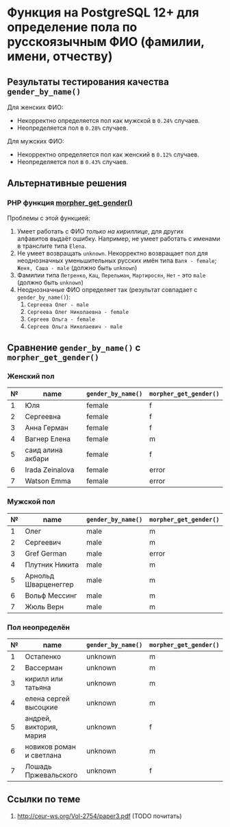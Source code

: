 # Функция на PostgreSQL 12+ для определение пола по русскоязычным ФИО (фамилии, имени, отчеству)

## Результаты тестирования качества `gender_by_name()`

Для женских ФИО:

* Некорректно определяется пол как мужской в `0.24%` случаев.
* Неопределяется пол в `0.28%` случаев.

Для мужских ФИО:

* Некорректно определяется пол как женский в `0.12%` случаев.
* Неопределяется пол в `0.43%` случаев.

## Альтернативные решения 

### PHP функция [morpher_get_gender()](https://morpher.ru/php/extension/#rod)

Проблемы с этой функцией:

1. Умеет работать с ФИО *только на кириллице*, для других алфавитов выдаёт ошибку. Например, не умеет работать с именами в транслите типа `Elena`.
1. Не умеет возвращать `unknown`. Некорректно возвращает пол для неоднозначных уменьшительных русских имён типа `Валя - female`; `Женя, Саша - male` (должно быть `unknown`)
1. Фамилии типа `Петренко`, `Кац`, `Перельман`, `Мартиросян`, `Нет` - это `male` (должно быть `unknown`)
1. Неоднозначные ФИО определяет так (результат совпадает с `gender_by_name()`):
   1. `Сергеева Олег - male`
   1. `Сергеева Олег Николаевна - female`
   1. `Сергеев Ольга - female`
   1. `Сергеев Ольга Николаевич - male`

## Сравнение `gender_by_name()` с `morpher_get_gender()`

### Женский пол

| №   | name | `gender_by_name()` | `morpher_get_gender()` |
| --- | --- | --- | --- |
| 1   | Юля | female | f   |
| 2   | Сергеевна | female | f   |
| 3   | Анна Герман | female | f   |
| 4   | Вагнер Елена | female | m   |
| 5   | саид алина акбари | female | f   |
| 6   | Irada Zeinalova | female | error |
| 7   | Watson Emma | female | error |

### Мужской пол

| №   | name | `gender_by_name()` | `morpher_get_gender()` |
| --- | --- | --- | --- |
| 1   | Олег | male | m   |
| 2   | Сергеевич | male | m   |
| 3   | Gref German | male | error |
| 4   | Плутник Никита | male | m   |
| 5   | Арнольд Шварценеггер | male | m   |
| 6   | Вольф Мессинг | male | m   |
| 7   | Жюль Верн | male | m   |

### Пол неопределён

| №   | name | `gender_by_name()` | `morpher_get_gender()` |
| --- | --- | --- | --- |
| 1   | Остапенко | unknown | m   |
| 2   | Вассерман | unknown | m   |
| 3   | кирилл или татьяна | unknown | m   |
| 4   | елена сергей высоцкие | unknown | m   |
| 5   | андрей, виктория, мария | unknown | f   |
| 6   | новиков роман и светлана | unknown | m   |
| 7   | Лошадь Пржевальского | unknown | f   |

## Ссылки по теме

1. http://ceur-ws.org/Vol-2754/paper3.pdf (TODO почитать)

